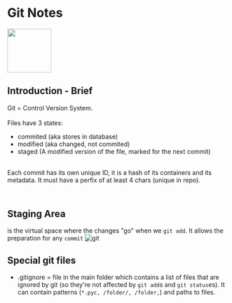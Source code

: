 # Git Notes

<img src="https://cdn0.iconfinder.com/data/icons/social-media-2104/24/social_media_social_media_logo_git-512.png" width="100" height="100">

## Introduction - Brief
Git = Control Version System.<br><br>
Files have 3 states:
- commited (aka stores in database)
- modified (aka changed, not commited)
- staged (A modified version of the file, marked for the next commit)<br><br>

Each commit has its own unique ID, it is a hash of its containers and its metadata. It must have a perfix of at least 4 chars (unique in repo).
<br><br>

#
## Staging Area
is the virtual space where the changes "go" when we `git add`. It allows the preparation for any `commit`
![git](https://user-images.githubusercontent.com/19435096/66159072-ea48c600-e62f-11e9-9c1f-7b50acceb6fb.jpg)


## Special git files
- .gitignore = file in the main folder which contains a list of files that are ignored by git (so they're not affected by `git add`s and `git status`es). It can contain patterns (`*.pyc, /folder/, /folder,`) and paths to files.